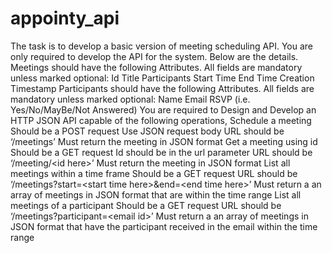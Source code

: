 # appointy_api
The task is to develop a basic version of meeting scheduling API. You are only required to develop the API for the system. Below are the details.  Meetings should have the following Attributes. All fields are mandatory unless marked optional: Id Title Participants Start Time End Time Creation Timestamp  Participants should have the following Attributes. All fields are mandatory unless marked optional: Name Email RSVP (i.e. Yes/No/MayBe/Not Answered)  You are required to Design and Develop an HTTP JSON API capable of the following operations, Schedule a meeting Should be a POST request Use JSON request body URL should be ‘/meetings’ Must return the meeting in JSON format Get a meeting using id Should be a GET request Id should be in the url parameter URL should be ‘/meeting/&lt;id here>’ Must return the meeting in JSON format List all meetings within a time frame Should be a GET request URL should be ‘/meetings?start=&lt;start time here>&amp;end=&lt;end time here>’ Must return a an array of meetings in JSON format that are within the time range List all meetings of a participant Should be a GET request URL should be ‘/meetings?participant=&lt;email id>’ Must return a an array of meetings in JSON format that have the participant received in the email within the time range
